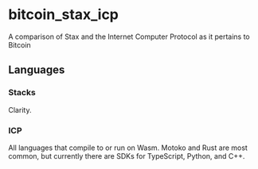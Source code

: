# bitcoin_stax_icp
A comparison of Stax and the Internet Computer Protocol as it pertains to Bitcoin

## Languages

### Stacks

Clarity.

### ICP

All languages that compile to or run on Wasm. Motoko and Rust are most common, but currently there are SDKs for TypeScript, Python, and C++.
